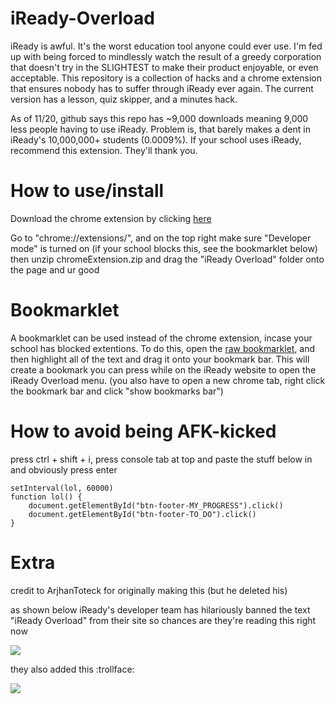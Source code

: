 # iReady-Overload
iReady is awful. It's the worst education tool anyone could ever use. I'm fed up with being forced to mindlessly watch the result of a greedy corporation that doesn't try in the SLIGHTEST to make their product enjoyable, or even acceptable. This repository is a collection of hacks and a chrome extension that ensures nobody has to suffer through iReady ever again. The current version has a lesson, quiz skipper, and a minutes hack. 

As of 11/20, github says this repo has ~9,000 downloads meaning 9,000 less people having to use iReady. Problem is, that barely makes a dent in iReady's 10,000,000+ students (0.0009%). If your school uses iReady, recommend this extension. They'll thank you. 

# How to use/install
Download the chrome extension by clicking [here](https://github.com/cupiditys/iReady-Overload/blob/main/chromeExtension.zip?raw=true)

Go to "chrome://extensions/", and on the top right make sure "Developer mode" is turned on (if your school blocks this, see the bookmarklet below)
then unzip chromeExtension.zip and drag the "iReady Overload" folder onto the page and ur good

# Bookmarklet

A bookmarklet can be used instead of the chrome extension, incase your school has blocked extentions. To do this, open the [raw bookmarklet](https://github.com/cupiditys/iReady-Overload/blob/main/bookmarklet.txt), and then highlight all of the text and drag it onto your bookmark bar. This will create a bookmark you can press while on the iReady website to open the iReady Overload menu.
(you also have to open a new chrome tab, right click the bookmark bar and click "show bookmarks bar")

# How to avoid being AFK-kicked
press ctrl + shift + i, press console tab at top and paste the stuff below in and obviously press enter
```
setInterval(lol, 60000)
function lol() {
    document.getElementById("btn-footer-MY_PROGRESS").click()
    document.getElementById("btn-footer-TO_DO").click()
}
```

# Extra
credit to ArjhanToteck for originally making this (but he deleted his)

as shown below iReady's developer team has hilariously banned the text "iReady Overload" from their site so chances are they're reading this right now

![](https://cdn.discordapp.com/attachments/654687165837475840/905968971642179645/unknown.png)

they also added this :trollface:

![](https://cdn.discordapp.com/attachments/571058554216120322/911811161081671730/unknown.png)
